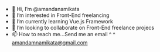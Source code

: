 - 👋 Hi, I’m @amandanamikata
- 👀 I’m interested in Front-End freelancing
- 🌱 I’m currently learning Vue.js Framework
- 💞️ I’m looking to collaborate on Front-End freelance projecs
- 📫 How to reach me...Send me an email ^ ^ amandamnamikata@gmail.com

<!---
amandanamikata/amandanamikata is a ✨ special ✨ repository because its `README.md` (this file) appears on your GitHub profile.
You can click the Preview link to take a look at your changes.
--->
